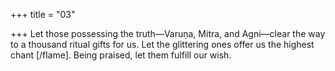 +++
title = "03"

+++
Let those possessing the truth—Varuṇa, Mitra, and Agni—clear the way  to a thousand ritual gifts for us.
Let the glittering ones offer us the highest chant [/flame]. Being praised,  let them fulfill our wish.